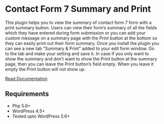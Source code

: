 # Contact Form 7 Summary and Print
This plugin helps you to view the summary of contact form 7 form with a print summary button. Users can view their form’s summary of all the fields which they have entered during form submission or you can add your custom message on a summary page with the Print button at the bottom so they can easily print out their form summary.  Once you install the plugin you can see a new tab “Summary &amp; Print” added to your edit form window. Go to the tab and make your setting and save it.  In case if you only want to show the summary and don’t want to show the Print button at the summary page, then you can leave the Print button’s field empty. When you leave it empty the Print button will not show up.

[Read Documentation](https://muhammadrehman.com/cf7-summary-print-user-guide/)

## Requirements
* Php 5.6+
* WordPress 4.5+
* Tested upto WordPress 5.6+
